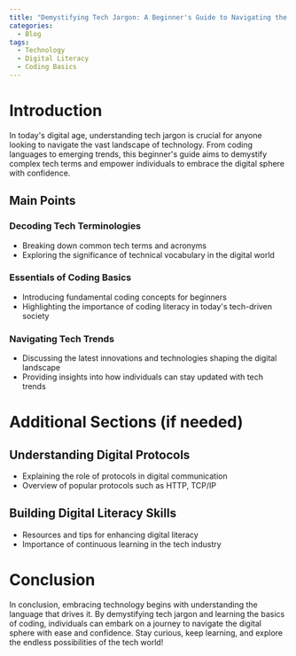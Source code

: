 ```yaml
---
title: "Demystifying Tech Jargon: A Beginner's Guide to Navigating the Digital Sphere"
categories:
  - Blog
tags:
  - Technology
  - Digital Literacy
  - Coding Basics
---
```


# Introduction
In today's digital age, understanding tech jargon is crucial for anyone looking to navigate the vast landscape of technology. From coding languages to emerging trends, this beginner's guide aims to demystify complex tech terms and empower individuals to embrace the digital sphere with confidence.

## Main Points
### Decoding Tech Terminologies
- Breaking down common tech terms and acronyms
- Exploring the significance of technical vocabulary in the digital world

### Essentials of Coding Basics
- Introducing fundamental coding concepts for beginners
- Highlighting the importance of coding literacy in today's tech-driven society

### Navigating Tech Trends
- Discussing the latest innovations and technologies shaping the digital landscape
- Providing insights into how individuals can stay updated with tech trends

# Additional Sections (if needed)
## Understanding Digital Protocols
- Explaining the role of protocols in digital communication
- Overview of popular protocols such as HTTP, TCP/IP

## Building Digital Literacy Skills
- Resources and tips for enhancing digital literacy
- Importance of continuous learning in the tech industry

# Conclusion
In conclusion, embracing technology begins with understanding the language that drives it. By demystifying tech jargon and learning the basics of coding, individuals can embark on a journey to navigate the digital sphere with ease and confidence. Stay curious, keep learning, and explore the endless possibilities of the tech world!
